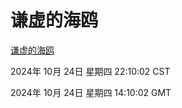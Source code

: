 # 谦虚的海鸥
[谦虚的海鸥](http://219.139.199.238:56308/qxdho/course/base/hotlink/index.php)

2024年 10月 24日 星期四 22:10:02 CST

2024年 10月 24日 星期四 14:10:02 GMT

